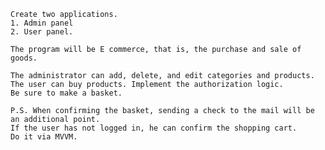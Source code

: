     Create two applications. 
    1. Admin panel
    2. User panel. 

    The program will be E commerce, that is, the purchase and sale of goods. 

    The administrator can add, delete, and edit categories and products.
    The user can buy products. Implement the authorization logic.
    Be sure to make a basket.

    P.S. When confirming the basket, sending a check to the mail will be an additional point. 
    If the user has not logged in, he can confirm the shopping cart.
    Do it via MVVM.